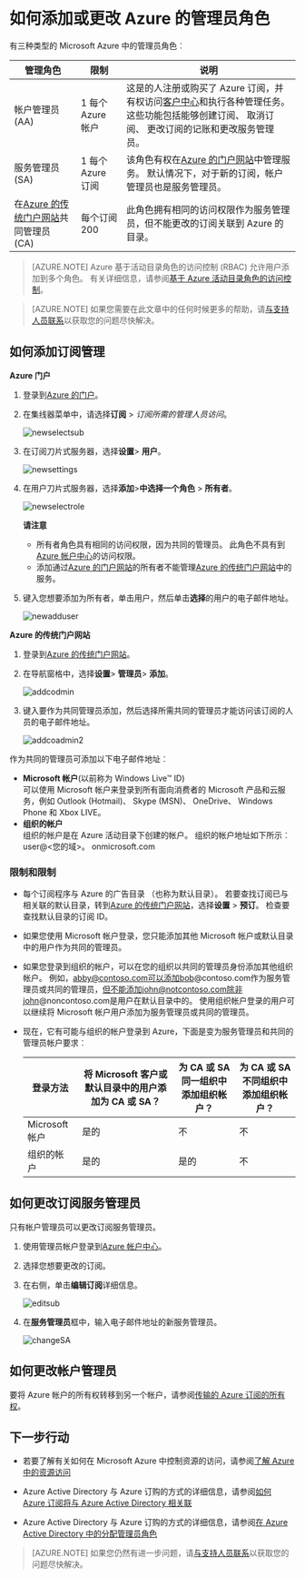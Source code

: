 <properties
    pageTitle="如何添加或更改 Azure 管理员角色 |Microsoft Azure"
    description="描述如何添加或更改 Azure 联管理员、 服务管理员和帐户管理员"
    services=""
    documentationCenter=""
    authors="genlin"
    manager="mbaldwin"
    editor=""
    tags="billing"/>

<tags
    ms.service="billing"
    ms.workload="na"
    ms.tgt_pltfrm="na"
    ms.devlang="na"
    ms.topic="article"
    ms.date="08/17/2016"
    ms.author="genli"/>

# <a name="how-to-add-or-change-azure-administrator-roles"></a>如何添加或更改 Azure 的管理员角色

有三种类型的 Microsoft Azure 中的管理员角色︰

| 管理角色   | 限制  | 说明
| ------------- | ------------- |---------------|
|帐户管理员 (AA)  | 1 每个 Azure 帐户  |这是的人注册或购买了 Azure 订阅，并有权访问[客户中心](https://account.windowsazure.com/Home/Index)和执行各种管理任务。 这些功能包括能够创建订阅、 取消订阅、 更改订阅的记账和更改服务管理员。
| 服务管理员 (SA) | 1 每个 Azure 订阅  |该角色有权在[Azure 的门户网站](https://portal.azure.com)中管理服务。 默认情况下，对于新的订阅，帐户管理员也是服务管理员。|
|在[Azure 的传统门户网站](https://manage.windowsazure.com)共同管理员 (CA)|每个订阅 200| 此角色拥有相同的访问权限作为服务管理员，但不能更改的订阅关联到 Azure 的目录。 |

> [AZURE.NOTE] Azure 基于活动目录角色的访问控制 (RBAC) 允许用户添加到多个角色。 有关详细信息，请参阅[基于 Azure 活动目录角色的访问控制](./active-directory/role-based-access-control-configure.md)。

> [AZURE.NOTE] 如果您需要在此文章中的任何时候更多的帮助，请[与支持人员联系](https://portal.azure.com/?#blade/Microsoft_Azure_Support/HelpAndSupportBlade)以获取您的问题尽快解决。

## <a name="how-to-add-an-admin-for-a-subscription"></a>如何添加订阅管理

**Azure 门户**

1. 登录到[Azure 的门户](https://portal.azure.com)。

2. 在集线器菜单中，请选择**订阅** > *订阅所需的管理人员访问*。

    ![newselectsub](./media/billing-add-change-azure-subscription-administrator/newselectsub.png)

3. 在订阅刀片式服务器，选择**设置**> **用户**。

    ![newsettings](./media/billing-add-change-azure-subscription-administrator/newsettings.png)
4. 在用户刀片式服务器，选择**添加**>**中选择一个角色** > **所有者**。

    ![newselectrole](./media/billing-add-change-azure-subscription-administrator/newselectrole.png)

    **请注意**
    - 所有者角色具有相同的访问权限，因为共同的管理员。 此角色不具有到[Azure 帐户中心](https://account.windowsazure.com/subscriptions)的访问权限。
    - 添加通过[Azure 的门户网站](https://portal.azure.com)的所有者不能管理[Azure 的传统门户网站](https://manage.windowsazure.com)中的服务。  

5. 键入您想要添加为所有者，单击用户，然后单击**选择**的用户的电子邮件地址。

    ![newadduser](./media/billing-add-change-azure-subscription-administrator/newadduser.png)

**Azure 的传统门户网站**

1. 登录到[Azure 的传统门户网站](https://manage.windowsazure.com/)。

2. 在导航窗格中，选择**设置**> **管理员**> **添加**。 </br>

    ![addcodmin](./media/billing-add-change-azure-subscription-administrator/addcoadmin.png)

3. 键入要作为共同管理员添加，然后选择所需共同的管理员才能访问该订阅的人员的电子邮件地址。</br>

    ![addcoadmin2](./media/billing-add-change-azure-subscription-administrator/addcoadmin2.png)</br>

作为共同的管理员可添加以下电子邮件地址︰

* **Microsoft 帐户**(以前称为 Windows Live™ ID) </br>
 可以使用 Microsoft 帐户来登录到所有面向消费者的 Microsoft 产品和云服务，例如 Outlook (Hotmail)、 Skype (MSN)、 OneDrive、 Windows Phone 和 Xbox LIVE。
* **组织的帐户**</br>
 组织的帐户是在 Azure 活动目录下创建的帐户。 组织的帐户地址如下所示︰ user@&lt;您的域&gt;。 onmicrosoft.com

### <a name="limitations-and-restrictions"></a>限制和限制

 * 每个订阅程序与 Azure 的广告目录 （也称为默认目录）。 若要查找订阅已与相关联的默认目录，转到[Azure 的传统门户网站](https://manage.windowsazure.com/)，选择**设置** > **预订**。 检查要查找默认目录的订阅 ID。

 * 如果您使用 Microsoft 帐户登录，您只能添加其他 Microsoft 帐户或默认目录中的用户作为共同的管理员。

 * 如果您登录到组织的帐户，可以在您的组织以共同的管理员身份添加其他组织帐户。 例如，abby@contoso.com可以添加bob@contoso.com作为服务管理员或共同的管理员，但不能添加john@notcontoso.com除非john@noncontoso.com是用户在默认目录中的。 使用组织帐户登录的用户可以继续将 Microsoft 帐户用户添加为服务管理员或共同的管理员。

 * 现在，它有可能与组织的帐户登录到 Azure，下面是变为服务管理员和共同的管理员帐户要求︰

    登录方法| 将 Microsoft 客户或默认目录中的用户添加为 CA 或 SA？  |为 CA 或 SA 同一组织中添加组织帐户？ |为 CA 或 SA 不同组织中添加组织帐户？
    ------------- | ------------- |---------------|---------------
    Microsoft 帐户 |是的|不|不
    组织的帐户|是的|是的|不

## <a name="how-to-change-service-administrator-for-a-subscription"></a>如何更改订阅服务管理员

只有帐户管理员可以更改订阅服务管理员。

1. 使用管理员帐户登录到[Azure 帐户中心](https://account.windowsazure.com/subscriptions)。

2. 选择您想要更改的订阅。

3. 在右侧，单击**编辑订阅**详细信息。 </br>

    ![editsub](./media/billing-add-change-azure-subscription-administrator/editsub.png)

4. 在**服务管理员**框中，输入电子邮件地址的新服务管理员。 </br>

    ![changeSA](./media/billing-add-change-azure-subscription-administrator/changeSA.png)

## <a name="how-to-change-the-account-administrator"></a>如何更改帐户管理员

要将 Azure 帐户的所有权转移到另一个帐户，请参阅[传输的 Azure 订阅的所有权](billing-subscription-transfer.md)。

## <a name="next-steps"></a>下一步行动

* 若要了解有关如何在 Microsoft Azure 中控制资源的访问，请参阅[了解 Azure 中的资源访问](./active-directory/active-directory-understanding-resource-access.md)

* Azure Active Directory 与 Azure 订购的方式的详细信息，请参阅[如何 Azure 订阅将与 Azure Active Directory 相关联](./active-directory/active-directory-how-subscriptions-associated-directory.md)

* Azure Active Directory 与 Azure 订购的方式的详细信息，请参阅[在 Azure Active Directory 中的分配管理员角色](./active-directory/active-directory-assign-admin-roles.md)

> [AZURE.NOTE] 如果您仍然有进一步问题，请[与支持人员联系](https://portal.azure.com/?#blade/Microsoft_Azure_Support/HelpAndSupportBlade)以获取您的问题尽快解决。
